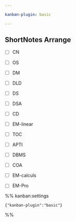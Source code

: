```yaml
---

kanban-plugin: basic

---
```


## ShortNotes Arrange

- [ ] CN
- [ ] OS
- [ ] DM
- [ ] DLD
- [ ] DS
- [ ] DSA
- [ ] CD
- [ ] EM-linear
- [ ] TOC
- [ ] APTI
- [ ] DBMS
- [ ] COA
- [ ] EM-calculs
- [ ] EM-Pro




%% kanban:settings
```
{"kanban-plugin":"basic"}
```
%%
